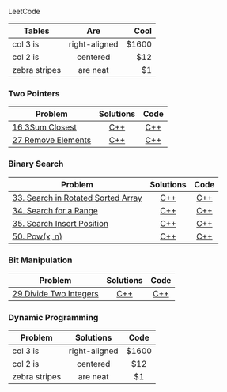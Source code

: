 LeetCode

| Tables        | Are           | Cool  |
| ------------- |:-------------:| -----:|
| col 3 is      | right-aligned | $1600 |
| col 2 is      | centered      |   $12 |
| zebra stripes | are neat      |    $1 |

### Two Pointers

| Problem | Solutions | Code |
| ------------- |:-------------:|:-----:|
| [16 3Sum Closest](https://leetcode.com/problems/3sum-closest/description/) | [C++](./16_3Sum_Closest) | [C++](./16_3Sum_Closest/Solution.h) |
| [27 Remove Elements](https://leetcode.com/problems/remove-element/description/) | [C++](./27_Remove_Element) | [C++](./27_Remove_Element/Solution.h) |

### Binary Search

| Problem | Solutions | Code |
| ------------- |:-------------:|:-----:|
|[33. Search in Rotated Sorted Array](https://leetcode.com/problems/search-in-rotated-sorted-array/description/)|[C++](./33_Search_in_Rotated_Sorted_Array)|[C++](33_Search_in_Rotated_Sorted_Array/Solution.h)|
|[34. Search for a Range](https://leetcode.com/problems/search-for-a-range/description/)|[C++](./34_Search_for_a_Range)|[C++](./34_Search_for_a_Range/Solution.h)|
|[35. Search Insert Position](https://leetcode.com/problems/search-insert-position/description/)|[C++](./35_Search_Insert_Position)|[C++](./35_Search_Insert_Position/Solution.h)|
|[50. Pow(x, n)](https://leetcode.com/problems/powx-n/description/)|[C++](./50_Pow(x,n))|[C++](./50_Pow(x,n)/Solution.h)|

### Bit Manipulation

| Problem | Solutions | Code |
| ------------- |:-------------:|:-----:|
| [29 Divide Two Integers](https://leetcode.com/problems/divide-two-integers/description/) | [C++](./29_Divide_Two_Integers) | [C++](./29_Divide_Two_Integers/Solution.h) |


### Dynamic Programming

| Problem        | Solutions           | Code  |
| ------------- |:-------------:|:-----:|
| col 3 is      | right-aligned | $1600 |
| col 2 is      | centered      |   $12 |
| zebra stripes | are neat      |    $1 |



